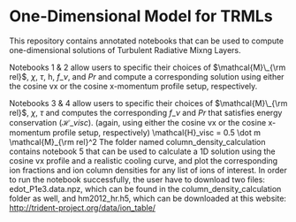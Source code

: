# One-Dimensional Model for TRMLs
This repository contains annotated notebooks that can be used to compute one-dimensional solutions of Turbulent Radiative Mixng Layers.

Notebooks 1 & 2 allow users to specific their choices of $\mathcal{M}\_{\rm rel}$, $\chi$, $\tau$, h, $f\_{\nu}$, and $Pr$ and compute a corresponding solution using either the cosine vx or the cosine x-momentum profile setup, respectively. 

Notebooks 3 & 4 allow users to specific their choices of $\mathcal{M}\_{\rm rel}$, $\chi$, $\tau$ and computes the corresponding $f\_{\nu}$ and $Pr$ that satisfies energy conservation ($\mathcal{H}\_visc$). (again, using either the cosine vx or the cosine x-momentum profile setup, respectively)
\mathcal{H}\_visc = 0.5 \dot m \mathcal{M}\_{\rm rel}^2
The folder named column_density_calculation contains notebook 5 that can be used to calculate a 1D solution using the cosine vx profile and a realistic cooling curve, and plot the corresponding ion fractions and ion column densities for any list of ions of interest. In order to run the notebook successfully, the user have to download two files: edot_P1e3.data.npz, which can be found in the column_density_calculation folder as well, and hm2012_hr.h5, which can be downloaded at this website: http://trident-project.org/data/ion_table/
